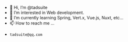 - 👋 Hi, I’m @tadsuite
- 👀 I’m interested in Web development.
- 🌱 I’m currently learning Spring, Vert.x, Vue.js, Nuxt, etc...
- 📫 How to reach me ...
-     tadsuite@qq.com

<!---
tadsuite/tadsuite is a ✨ special ✨ repository because its `README.md` (this file) appears on your GitHub profile.
You can click the Preview link to take a look at your changes.
--->
